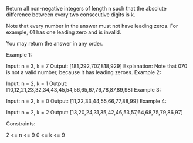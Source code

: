 Return all non-negative integers of length n such that the absolute difference between every two consecutive digits is k.

Note that every number in the answer must not have leading zeros. For example, 01 has one leading zero and is invalid.

You may return the answer in any order.

 

Example 1:

Input: n = 3, k = 7
Output: [181,292,707,818,929]
Explanation: Note that 070 is not a valid number, because it has leading zeroes.
Example 2:

Input: n = 2, k = 1
Output: [10,12,21,23,32,34,43,45,54,56,65,67,76,78,87,89,98]
Example 3:

Input: n = 2, k = 0
Output: [11,22,33,44,55,66,77,88,99]
Example 4:

Input: n = 2, k = 2
Output: [13,20,24,31,35,42,46,53,57,64,68,75,79,86,97]
 

Constraints:

2 <= n <= 9
0 <= k <= 9
